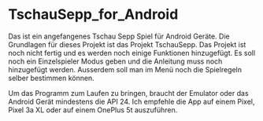 # TschauSepp_for_Android
Das ist ein angefangenes Tschau Sepp Spiel für Android Geräte. Die Grundlagen für dieses Projekt ist das Projekt TschauSepp. Das Projekt ist noch nicht fertig und es werden noch einige Funktionen hinzugefügt. Es soll noch ein Einzelspieler Modus geben und die Anleitung muss noch hinzugefügt werden. Ausserdem soll man im Menü noch die Spielregeln selber bestimmen können.

Um das Programm zum Laufen zu bringen, braucht der Emulator oder das Android Gerät mindestens die API 24.
Ich empfehle die App auf einem Pixel, Pixel 3a XL oder auf einem OnePlus 5t auszuführen. 


